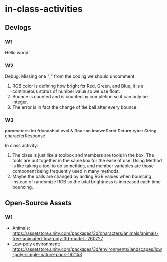 # in-class-activities
## Devlogs
### W1
Hello world!

### W2
Debug: Missing one ";" from the coding we should uncomment.
1. RGB color is defining how bright for Red, Green, and Blue, it is a continueous status of number value so we use float.
2. Bounce is counted and is counted by completion so it can only be integer.
3. The error is in fact the change of the ball after every bounce.
### W3
parameters: int friendshipLevel & Boolean knownScret
Return type: String characterResponse

In class activity:
1. The class is just like a toolbox and members are tools in the box. The tools are put together in the same box for the ease of use. Using Method is like taking a tool to do something, and member variables are those component being frequently used in many methods.
2. Maybe the balls are changed by adding RGB values when bouncing instead of randomize RGB so the total brightness is increased each time bouncing.


## Open-Source Assets
### W1
- Animals: https://assetstore.unity.com/packages/3d/characters/animals/animals-free-animated-low-poly-3d-models-260727 
- Low-poly environment: https://assetstore.unity.com/packages/3d/environments/landscapes/low-poly-simple-nature-pack-162153 
